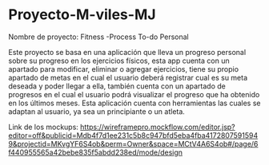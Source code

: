# Proyecto-M-viles-MJ

Nombre de proyecto: Fitness -Process To-do Personal

Este proyecto se basa en una aplicación que lleva un progreso personal sobre su progreso en los ejercicios físicos, esta app cuenta con un apartado para modificar, eliminar o agregar ejercicios, tiene su propio apartado de metas en el cual el usuario deberá registrar cual es su meta deseada y poder llegar a ella, también cuenta con un apartado de progresos en el cual el usuario podrá visualizar el progreso que ha obtenido en los últimos meses. 
Esta aplicación cuenta con herramientas las cuales se adaptan al usuario, ya sea un principiante o un atleta.


Link de los mockups:
https://wireframepro.mockflow.com/editor.jsp?editor=off&publicid=Mdb4f7d1ee231c5b8c947bfd5eba4fba41728075915949&projectid=MKvgYF6S4ob&perm=Owner&space=MCtV4A6S4ob#/page/6f440955565a42bebe835f5abdd238ed/mode/design
